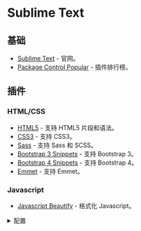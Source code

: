 # Sublime Text

## 基础

* [Sublime Text](http://www.sublimetext.com/) - 官网。
* [Package Control Popular](https://packagecontrol.io/browse/popular) - 插件排行榜。

## 插件

### HTML/CSS

* [HTML5](https://packagecontrol.io/packages/HTML5) - 支持 HTML5 片段和语法。
* [CSS3](https://packagecontrol.io/packages/CSS3) - 支持 CSS3。
* [Sass](https://packagecontrol.io/packages/Sass) - 支持 Sass 和 SCSS。
* [Bootstrap 3 Snippets](https://packagecontrol.io/packages/Bootstrap%203%20Snippets) - 支持 Bootstrap 3。
* [Bootstrap 4 Snippets](https://packagecontrol.io/packages/Bootstrap%204%20Snippets) - 支持 Bootstrap 4。
* [Emmet](HTML5) - 支持 Emmet。

### Javascript

* [Javascript Beautify](https://packagecontrol.io/packages/Javascript%20Beautify) - 格式化 Javascript。


<details>
<summary>配置</summary>

``` json
{
  "indent_size": 4,
  "indent_char": " ",
  "indent_level": 0,
  "indent_with_tabs": false,
  "preserve_newlines": true,
  "max_preserve_newlines": 10,
  "jslint_happy": false,
  "brace_style": "collapse",
  "keep_array_indentation": false,
  "keep_function_indentation": false,
  "space_before_conditional": true,
  "break_chained_methods": false,
  "eval_code": false,
  "unescape_strings": false,
  "wrap_line_length": 0,
  // jsbeautify options
  "format_on_save": true
}
```
<details>

* [Nodejs](https://packagecontrol.io/packages/Nodejs) - 支持 Node.js。
* [j​Query](https://packagecontrol.io/packages/jQuery) - 支持 j​Query。
* [Angular​JS](https://packagecontrol.io/packages/AngularJS) - 支持 Angular​。
* [React​JS](https://packagecontrol.io/packages/ReactJS) - 支持 React​。
* [Vuejs Snippets](https://packagecontrol.io/packages/Vuejs%20Snippets) - 支持 Vue.js。
* [Pretty JSON](https://packagecontrol.io/packages/Pretty%20JSON) - 格式化 JSON。
 [HTML-CSS-JS Prettify](https://packagecontrol.io/packages/HTML-CSS-JS%20Prettify) - 格式化 HTML、CSS 和 JavaScript。

### PHP

* [Phpcs](https://packagecontrol.io/packages/Phpcs) - PHP 编码标准修复。
* [PHP Companion](https://packagecontrol.io/packages/PHP%20Companion) - 为 PHP 编码会话提供了很酷的东西。
* [PHPIntel](https://packagecontrol.io/packages/PHPIntel) - 自动完成 PHP 函数和对象。
* [Php​Doc](https://packagecontrol.io/packages/PhpDoc) - 支持 PhpDoc。
* [phpfmt](https://packagecontrol.io/packages/phpfmt) - 格式化 PHP。

<details>
<summary>配置</summary>

``` json
{
    "autocomplete": true,
    "enable_auto_align": true,
    "format_on_save": true,
    "indent_with_space": true,
    "php_bin": "D:/yzm/phpStudy/PHPTutorial/php/php-7.0.12-nts/php.exe",
    "psr1_naming": false,
    "psr2": true,
    "version": 4
}
```
</details>

* [Apache​Conf](https://packagecontrol.io/packages/ApacheConf) - 支持 .htaccess 和 .conf 文件。
* [PHP Completions Kit](https://packagecontrol.io/packages/PHP%20Completions%20Kit) - PHP 自动完成。
* [PHP Syntax Checker](https://packagecontrol.io/packages/PHP%20Syntax%20Checker) - 检查 PHP 语法。

### SublimeLinter

* [SublimeLinter](https://packagecontrol.io/packages/SublimeLinter)
* [SublimeLinter-eslint](https://packagecontrol.io/packages/SublimeLinter-contrib-eslint) - es6 Linter
* [SublimeLinter-jshint](https://packagecontrol.io/packages/SublimeLinter-jshint) - Javascript Linter
* [SublimeLinter-html-tidy](https://packagecontrol.io/packages/SublimeLinter-html-tidy) - HTML Linter
* [SublimeLinter-haml](https://packagecontrol.io/packages/SublimeLinter-haml) - HAML Linter
* [SublimeLinter-csslint](https://packagecontrol.io/packages/SublimeLinter-csslint) - CSS Linter
* [SublimeLinter-json](https://packagecontrol.io/packages/SublimeLinter-json) - JSON Linter
* [SublimeLinter-php](https://packagecontrol.io/packages/SublimeLinter-php) - PHP Linter
* [SublimeLinter-pylint](https://packagecontrol.io/packages/SublimeLinter-pylint) - Python Linter
* [SublimeLinter-ruby](https://packagecontrol.io/packages/SublimeLinter-ruby) - Ruby Linter
* [SublimeLinter-contrib-java](https://packagecontrol.io/packages/SublimeLinter-contrib-java) - Java Linter
* [SublimeLinter-contrib-clang](https://packagecontrol.io/packages/SublimeLinter-contrib-clang) - C/C++ Linter
* [SublimeLinter-lua](https://packagecontrol.io/packages/SublimeLinter-lua) - Lua Linter
* [SublimeLinter-perl](https://packagecontrol.io/packages/SublimeLinter-contrib-perl) - Perl Linter
* [SublimeLinter-xmllint](https://packagecontrol.io/packages/SublimeLinter-xmllint) - XML Linter
* [SublimeLinter-contrib-rustc](https://packagecontrol.io/packages/SublimeLinter-contrib-rustc) - Rust Linter
* [jslint](https://packagecontrol.io/packages/JSLint) - Javascript Linter
* [CoffeeLint](https://packagecontrol.io/packages/CoffeeLint) - Coffeescript Linter
* [JSONLint](https://packagecontrol.io/packages/JSONLint) - JSON Linter
* [Pylint](https://packagecontrol.io/packages/Pylinter) - Python Linter

### 其他

* [Git](https://packagecontrol.io/packages/Git) - 支持 Git。
* [SVN](https://packagecontrol.io/packages/SVN) - 支持 Subversion。
* [Sublime SFTP](https://wbond.net/sublime_packages/sftp) - 支持 FTP。
* [Markdown​Editing](https://packagecontrol.io/packages/MarkdownEditing) - 支持 Markdown​。
* [Markdown​Preview](https://packagecontrol.io/packages/MarkdownPreview) - 支持 Markdown​。
* [Side​Bar​Enhancements](https://packagecontrol.io/packages/SideBarEnhancements) - 侧边栏增强。
* [Alignment](https://packagecontrol.io/packages/Alignment) - 对齐多个选项和多行选择。
* [AdvancedNewFile](https://packagecontrol.io/packages/AdvancedNewFile) - 高级文件创建。例如：允许在创建新文件时指定文件路径。
* [File​Diffs](https://packagecontrol.io/packages/FileDiffs) - 显示文件差异。
* [Trailing​Spaces](https://packagecontrol.io/packages/TrailingSpaces) - 高亮显示多余的空格和 Tab。
* [All Autocomplete](https://packagecontrol.io/packages/All%20Autocomplete) - 自动完成功能，在当前窗口的所有打开文件中查找匹配项。
* [Auto​File​Name](https://packagecontrol.io/packages/AutoFileName) - 自动完成文件名。
* [Doc​Blockr](https://packagecontrol.io/packages/DocBlockr) - 快速编写注释。
* [A File Icon](https://packagecontrol.io/packages/A%20File%20Icon) - 显示文件图标。
* [Chinese​Localizations](https://packagecontrol.io/packages/ChineseLocalizations) - 汉化。
* [Delete​Blank​Lines](https://packagecontrol.io/packages/DeleteBlankLines) - 从选择中删除空白行或多余的空格。
* [Convert​To​UTF8](https://packagecontrol.io/packages/ConvertToUTF8) - 自动转换 UTF-8 编码。


## 配置

<details>
<summary>详情</summary>

``` json
{
    "auto_complete_commit_on_tab": true,
    "auto_complete_delay": 0,
    "auto_complete_with_fields": true,
    "color_scheme": "Packages/Solarized Color Scheme/Solarized (light).tmTheme",
    "create_window_at_startup": false,
    "draw_white_space": "all",
    "ensure_newline_at_eof_on_save": true,
    "font_face": "Input Sans Narrow",
    "font_size": 15,
    "highlight_line": true,
    "ignored_packages":
    [
        "CSS",
        "Vintage"
    ],
    "indent_guide_options":
    [
        "draw_normal",
        "draw_active"
    ],
    "indent_to_bracket": true,
    "rulers":
    [
        80
    ],
    "tab_size": 4,
    "translate_tabs_to_spaces": true,
    "trim_trailing_white_space_on_save": true,
    "word_wrap": true
}
```
</details>

## 快捷键

### 多行快速选择文本

* Ctrl+D - 选中光标所占的文本，继续操作则会选中下一个相同的文本。
* Ctrl-K, Ctrl-D - 把当前选中所占文本的光标，跳转到下一个相同文本。（配合 Ctrl+D 很实用）
* Alt-F3 - 一次性选中 (当前选中的文本）相同的文本。等于多次实用 Ctrl+D。

### 行操作

* Ctrl+L - 选择光标当前行，重复可依次增加选择下一行，若多有行光标，则第一次选择多行。
* Ctrl+J - 将光标的下一行，合并到光标当前行。若选择多行，则合并选择的多行为一行，同时再合并当前行的下一行。
* Ctrl+G - 跳转到第几行。
* Ctrl+Shift+L - （前提先选中多行）会在每行行尾插入光标，即可同时编辑这些行。
* Ctrl+Shift+↑ ↓ - 当前行或当前选中行与上下行互换位置。
* Ctrl+Enter - 在当前光标的下一行插入新行并跳转光标。
* Ctrl+Shift+Enter - 在当前光标的在上一行插入新行并跳转光标。
* Ctrl+Shift+D - 复制光标或所选区所在的整行，插入到下一行。
* Ctrl+Shift+K - 删除整行，没有空白符。
* Ctrl+k+k - 从光标处至行尾删除。
* Ctrl+K+Backspace - 从光标处至行首删除。

### 注释

* Ctrl+Shift+/ - 根据选择进行多行注释。
* Ctrl+/ - 单行注释。

### 缩进

* Ctrl+[ ] - 左右缩进当光标或光标所在的行。
* Tab - 向右缩进。
* Shift+Tab - 向左缩进。

### 代码块

* Ctrl+Shift+[ - 选中代码，按下快捷键，折叠代码。
* Ctrl+Shift+] - 选中代码，按下快捷键，展开代码。
* Ctrl+K+0 - 展开所有折叠代码。
* Ctrl+K+T - 折叠所有 html 的属性。（非常好用，看 html 结构的时候）
* Ctrl+M - 跳转到对应括号。
* Ctrl+Shift+J - 快速选择同级的内容，同级内容 = 兄弟内容。

### 编辑

* Ctrl+Y - 恢复撤销。
* Ctrl+Z - 撤销。
* Ctrl+K+U - 转换光标最近单词，或所选区域大写。
* Ctrl+K+L - 转换光标最近单词，或所选区域小写。

### 查找

* Ctrl+F: 在当前页面中查找。
* Ctrl+shift+F - 高级查找，在文件夹内查找。
* Ctrl+P - 打开多功能搜索框。
    * 输入当前项目中的文件名，快速搜索文件。
    * 输入 @ 和关键字，查找文件中函数名。（Ctrl+R）
    * 输入 - 和数字，跳转到文件中该行代码。（Ctrl+G）
    * 输入 # 和关键字，查找变量名。 （Ctrl+ - ）
* Ctrl+G - 打开搜索框，自动带 - ，输入数字跳转到该行代码。
* Ctrl+R - 打开搜索框，自动带 @，输入关键字，查找文件中的函数名。
* Ctrl+;- 打开搜索框，自动带 #，输入关键字，查找文件中的变量名、属性名等。

### 窗口

* Alt+Shift+1 - 窗口分屏，恢复默认独屏（非小键盘的数字）。
* Alt+Shift+2 - 左右分屏 - 2 列。
* Alt+Shift+3 - 左右分屏 - 3 列。
* Alt+Shift+4 - 左右分屏 - 4 列。
* Alt+Shift+5 - 等分 4 屏。
* Alt+Shift+8 - 垂直分屏 - 2 屏。
* Alt+Shift+9 - 垂直分屏 - 3 屏。
* Ctrl+K,Ctirl+B - 开启 / 关闭侧边栏。
* Ctrl+N - 新建空面板。
* Ctrl+Shift+N - 在新建窗口中，创建空面板。
* Ctrl+Tab - 从左往右，切换当前窗口的标签页。
* Ctrl+Shift+Tab - 从右往左，切换当前窗口的标签页。
* Ctrl+W - 关闭当前标签，当窗口内没有标签时会关闭该窗口。
* Ctrl+Shift+T - 恢复刚刚关闭的标签。

### 高级

* Ctrl+Shift+Space - 选择当前光标最小块的代码。（非常好用）
* Ctrl+Shift+' - emmet 插件下，这个可以在 html 中，选择光标最近的一组闭合标签。修改标签非常方便。
* Ctrl+U - 软撤销，撤销快捷键的一些动作，比如撤销选中。（若快捷键冲突不起效果，请自定义快捷键）